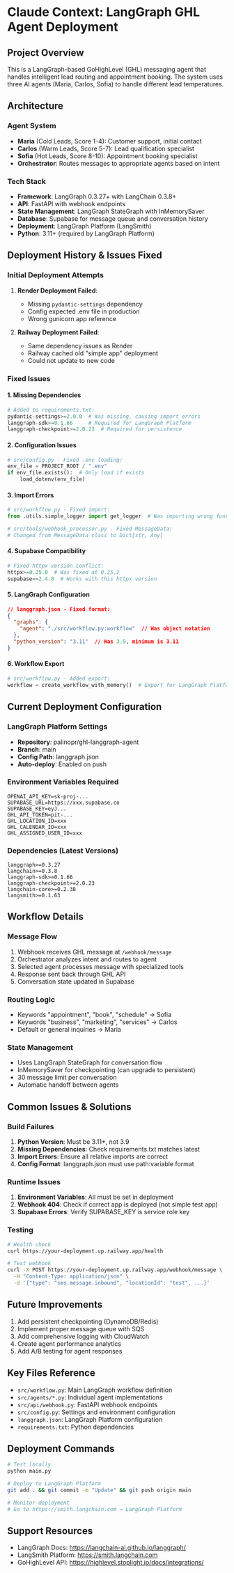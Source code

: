 # Claude Context: LangGraph GHL Agent Deployment

## Project Overview
This is a LangGraph-based GoHighLevel (GHL) messaging agent that handles intelligent lead routing and appointment booking. The system uses three AI agents (Maria, Carlos, Sofia) to handle different lead temperatures.

## Architecture

### Agent System
- **Maria** (Cold Leads, Score 1-4): Customer support, initial contact
- **Carlos** (Warm Leads, Score 5-7): Lead qualification specialist
- **Sofia** (Hot Leads, Score 8-10): Appointment booking specialist
- **Orchestrator**: Routes messages to appropriate agents based on intent

### Tech Stack
- **Framework**: LangGraph 0.3.27+ with LangChain 0.3.8+
- **API**: FastAPI with webhook endpoints
- **State Management**: LangGraph StateGraph with InMemorySaver
- **Database**: Supabase for message queue and conversation history
- **Deployment**: LangGraph Platform (LangSmith)
- **Python**: 3.11+ (required by LangGraph Platform)

## Deployment History & Issues Fixed

### Initial Deployment Attempts
1. **Render Deployment Failed**:
   - Missing `pydantic-settings` dependency
   - Config expected .env file in production
   - Wrong gunicorn app reference

2. **Railway Deployment Failed**:
   - Same dependency issues as Render
   - Railway cached old "simple app" deployment
   - Could not update to new code

### Fixed Issues

#### 1. Missing Dependencies
```python
# Added to requirements.txt:
pydantic-settings>=2.0.0  # Was missing, causing import errors
langgraph-sdk>=0.1.66     # Required for LangGraph Platform
langgraph-checkpoint>=2.0.23  # Required for persistence
```

#### 2. Configuration Issues
```python
# src/config.py - Fixed .env loading:
env_file = PROJECT_ROOT / ".env"
if env_file.exists():  # Only load if exists
    load_dotenv(env_file)
```

#### 3. Import Errors
```python
# src/workflow.py - Fixed import:
from .utils.simple_logger import get_logger  # Was importing wrong function

# src/tools/webhook_processor.py - Fixed MessageData:
# Changed from MessageData class to Dict[str, Any]
```

#### 4. Supabase Compatibility
```python
# Fixed httpx version conflict:
httpx>=0.25.0  # Was fixed at 0.25.2
supabase==2.4.0  # Works with this httpx version
```

#### 5. LangGraph Configuration
```json
// langgraph.json - Fixed format:
{
  "graphs": {
    "agent": "./src/workflow.py:workflow"  // Was object notation
  },
  "python_version": "3.11"  // Was 3.9, minimum is 3.11
}
```

#### 6. Workflow Export
```python
# src/workflow.py - Added export:
workflow = create_workflow_with_memory()  # Export for LangGraph Platform
```

## Current Deployment Configuration

### LangGraph Platform Settings
- **Repository**: palinopr/ghl-langgraph-agent
- **Branch**: main
- **Config Path**: langgraph.json
- **Auto-deploy**: Enabled on push

### Environment Variables Required
```
OPENAI_API_KEY=sk-proj-...
SUPABASE_URL=https://xxx.supabase.co
SUPABASE_KEY=eyJ...
GHL_API_TOKEN=pit-...
GHL_LOCATION_ID=xxx
GHL_CALENDAR_ID=xxx
GHL_ASSIGNED_USER_ID=xxx
```

### Dependencies (Latest Versions)
```
langgraph>=0.3.27
langchain>=0.3.8
langgraph-sdk>=0.1.66
langgraph-checkpoint>=2.0.23
langchain-core>=0.2.38
langsmith>=0.1.63
```

## Workflow Details

### Message Flow
1. Webhook receives GHL message at `/webhook/message`
2. Orchestrator analyzes intent and routes to agent
3. Selected agent processes message with specialized tools
4. Response sent back through GHL API
5. Conversation state updated in Supabase

### Routing Logic
- Keywords "appointment", "book", "schedule" → Sofia
- Keywords "business", "marketing", "services" → Carlos
- Default or general inquiries → Maria

### State Management
- Uses LangGraph StateGraph for conversation flow
- InMemorySaver for checkpointing (can upgrade to persistent)
- 30 message limit per conversation
- Automatic handoff between agents

## Common Issues & Solutions

### Build Failures
1. **Python Version**: Must be 3.11+, not 3.9
2. **Missing Dependencies**: Check requirements.txt matches latest
3. **Import Errors**: Ensure all relative imports are correct
4. **Config Format**: langgraph.json must use path:variable format

### Runtime Issues
1. **Environment Variables**: All must be set in deployment
2. **Webhook 404**: Check if correct app is deployed (not simple test app)
3. **Supabase Errors**: Verify SUPABASE_KEY is service role key

### Testing
```bash
# Health check
curl https://your-deployment.up.railway.app/health

# Test webhook
curl -X POST https://your-deployment.up.railway.app/webhook/message \
  -H "Content-Type: application/json" \
  -d '{"type": "sms.message.inbound", "locationId": "test", ...}'
```

## Future Improvements
1. Add persistent checkpointing (DynamoDB/Redis)
2. Implement proper message queue with SQS
3. Add comprehensive logging with CloudWatch
4. Create agent performance analytics
5. Add A/B testing for agent responses

## Key Files Reference
- `src/workflow.py`: Main LangGraph workflow definition
- `src/agents/*.py`: Individual agent implementations  
- `src/api/webhook.py`: FastAPI webhook endpoints
- `src/config.py`: Settings and environment configuration
- `langgraph.json`: LangGraph Platform configuration
- `requirements.txt`: Python dependencies

## Deployment Commands
```bash
# Test locally
python main.py

# Deploy to LangGraph Platform
git add . && git commit -m "Update" && git push origin main

# Monitor deployment
# Go to https://smith.langchain.com → LangGraph Platform
```

## Support Resources
- LangGraph Docs: https://langchain-ai.github.io/langgraph/
- LangSmith Platform: https://smith.langchain.com
- GoHighLevel API: https://highlevel.stoplight.io/docs/integrations/